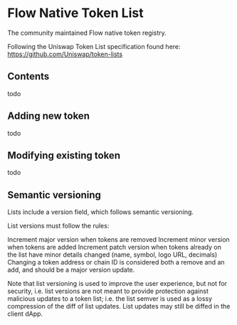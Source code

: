 # Flow Native Token List

The community maintained Flow native token registry.

Following the Uniswap Token List specification found here: <https://github.com/Uniswap/token-lists>

## Contents

todo

## Adding new token

todo

## Modifying existing token

todo

## Semantic versioning

Lists include a version field, which follows semantic versioning.

List versions must follow the rules:

Increment major version when tokens are removed
Increment minor version when tokens are added
Increment patch version when tokens already on the list have minor details changed (name, symbol, logo URL, decimals)
Changing a token address or chain ID is considered both a remove and an add, and should be a major version update.

Note that list versioning is used to improve the user experience, but not for security, i.e. list versions are not meant to provide protection against malicious updates to a token list; i.e. the list semver is used as a lossy compression of the diff of list updates. List updates may still be diffed in the client dApp.
